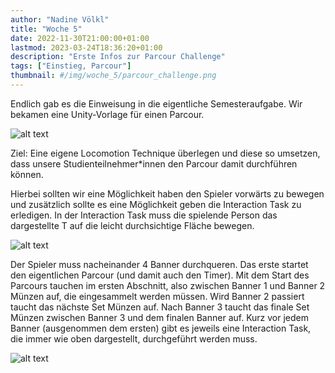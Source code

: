 ```yaml
---
author: "Nadine Völkl"
title: "Woche 5"
date: 2022-11-30T21:00:00+01:00
lastmod: 2023-03-24T18:36:20+01:00
description: "Erste Infos zur Parcour Challenge"
tags: ["Einstieg, Parcour"]
thumbnail: #/img/woche_5/parcour_challenge.png
---
```


Endlich gab es die Einweisung in die eigentliche Semesteraufgabe.
Wir bekamen eine Unity-Vorlage für einen Parcour. 

![alt text](/img/woche_5/ursprünglicher_parcour.png "Ein Parcour in Form einer Straße auf einer grünen Fläche mit einem Fluss und mehreren Gebäuden.")

Ziel: Eine eigene Locomotion Technique überlegen und diese so umsetzen, dass unsere Studienteilnehmer\*innen den Parcour damit durchführen können.

Hierbei sollten wir eine Möglichkeit haben den Spieler vorwärts zu bewegen und zusätzlich sollte es eine Möglichkeit geben die Interaction Task zu erledigen. In der Interaction Task muss die spielende Person das dargestellte T auf die leicht durchsichtige Fläche bewegen.

![alt text](/img/woche_5/interaction_task.png "Ein T, dargestellt in VR, welches auf eine bestimmte Position bewegt werden muss.")

Der Spieler muss nacheinander 4 Banner durchqueren. Das erste startet den eigentlichen Parcour (und damit auch den Timer). Mit dem Start des Parcours tauchen im ersten Abschnitt, also zwischen Banner 1 und Banner 2 Münzen auf, die eingesammelt werden müssen. Wird Banner 2 passiert taucht das nächste Set Münzen auf. Nach Banner 3 taucht das finale Set Münzen zwischen Banner 3 und dem finalen Banner auf. Kurz vor jedem Banner (ausgenommen dem ersten) gibt es jeweils eine Interaction Task, die immer wie oben dargestellt, durchgeführt werden muss. 

![alt text](/img/woche_5/parcour_von_oben.png "Blick von oben auf den Parcour. Es werden die vier Banner und die dazugehörigen Münzen dargestellt.")